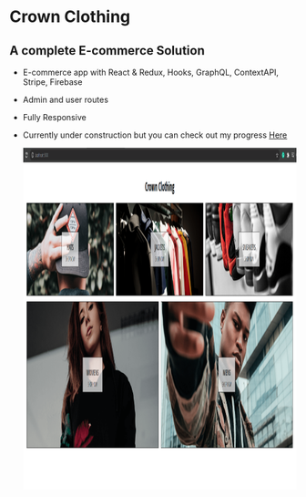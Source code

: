 # Crown Clothing

## A complete E-commerce Solution

- E-commerce app with React & Redux, Hooks, GraphQL, ContextAPI, Stripe, Firebase
- Admin and user routes
- Fully Responsive

- Currently under construction but you can check out my progress <a href="https://crn-clothing.netlify.app/">Here</a>

  <img src="https://github.com/ajanes780/crnclothing/blob/main/images/Screenshot%20from%202021-03-29%2012-01-51.png?raw=true" alt="Girl in a jacket" width="700" height="600">

